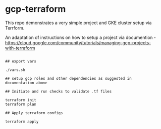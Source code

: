 # gcp-terraform

This repo demonstrates a very simple project and GKE cluster setup via Terrform.

An adaptation of instructions on how to setup a project via documention - https://cloud.google.com/community/tutorials/managing-gcp-projects-with-terraform


```

## export vars

./vars.sh

## setup gcp roles and other dependencies as suggested in documentation above

## Initiate and run checks to validate .tf files

terraform init
terraform plan

## Apply terraform configs

terraform apply
```
